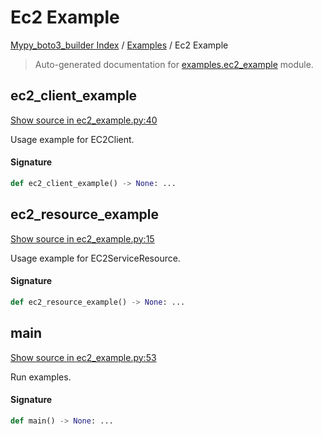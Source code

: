# Ec2 Example

[Mypy_boto3_builder Index](../README.md#mypy_boto3_builder-index) /
[Examples](./index.md#examples) /
Ec2 Example

> Auto-generated documentation for [examples.ec2_example](https://github.com/youtype/mypy_boto3_builder/blob/main/examples/ec2_example.py) module.

## ec2_client_example

[Show source in ec2_example.py:40](https://github.com/youtype/mypy_boto3_builder/blob/main/examples/ec2_example.py#L40)

Usage example for EC2Client.

#### Signature

```python
def ec2_client_example() -> None: ...
```



## ec2_resource_example

[Show source in ec2_example.py:15](https://github.com/youtype/mypy_boto3_builder/blob/main/examples/ec2_example.py#L15)

Usage example for EC2ServiceResource.

#### Signature

```python
def ec2_resource_example() -> None: ...
```



## main

[Show source in ec2_example.py:53](https://github.com/youtype/mypy_boto3_builder/blob/main/examples/ec2_example.py#L53)

Run examples.

#### Signature

```python
def main() -> None: ...
```
